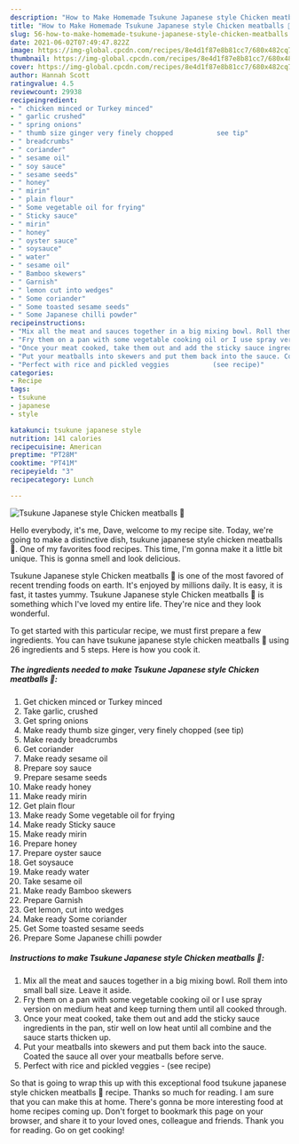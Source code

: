 ```yaml
---
description: "How to Make Homemade Tsukune Japanese style Chicken meatballs 🍡"
title: "How to Make Homemade Tsukune Japanese style Chicken meatballs 🍡"
slug: 56-how-to-make-homemade-tsukune-japanese-style-chicken-meatballs
date: 2021-06-02T07:49:47.822Z
image: https://img-global.cpcdn.com/recipes/8e4d1f87e8b81cc7/680x482cq70/tsukune-japanese-style-chicken-meatballs-recipe-main-photo.jpg
thumbnail: https://img-global.cpcdn.com/recipes/8e4d1f87e8b81cc7/680x482cq70/tsukune-japanese-style-chicken-meatballs-recipe-main-photo.jpg
cover: https://img-global.cpcdn.com/recipes/8e4d1f87e8b81cc7/680x482cq70/tsukune-japanese-style-chicken-meatballs-recipe-main-photo.jpg
author: Hannah Scott
ratingvalue: 4.5
reviewcount: 29938
recipeingredient:
- " chicken minced or Turkey minced"
- " garlic crushed"
- " spring onions"
- " thumb size ginger very finely chopped           see tip"
- " breadcrumbs"
- " coriander"
- " sesame oil"
- " soy sauce"
- " sesame seeds"
- " honey"
- " mirin"
- " plain flour"
- " Some vegetable oil for frying"
- " Sticky sauce"
- " mirin"
- " honey"
- " oyster sauce"
- " soysauce"
- " water"
- " sesame oil"
- " Bamboo skewers"
- " Garnish"
- " lemon cut into wedges"
- " Some coriander"
- " Some toasted sesame seeds"
- " Some Japanese chilli powder"
recipeinstructions:
- "Mix all the meat and sauces together in a big mixing bowl. Roll them into small ball size. Leave it aside."
- "Fry them on a pan with some vegetable cooking oil or I use spray version on medium heat and keep turning them until all cooked through."
- "Once your meat cooked, take them out and add the sticky sauce ingredients in the pan, stir well on low heat until all combine and the sauce starts thicken up."
- "Put your meatballs into skewers and put them back into the sauce. Coated the sauce all over your meatballs before serve."
- "Perfect with rice and pickled veggies           (see recipe)"
categories:
- Recipe
tags:
- tsukune
- japanese
- style

katakunci: tsukune japanese style 
nutrition: 141 calories
recipecuisine: American
preptime: "PT28M"
cooktime: "PT41M"
recipeyield: "3"
recipecategory: Lunch

---
```



![Tsukune Japanese style Chicken meatballs 🍡](https://img-global.cpcdn.com/recipes/8e4d1f87e8b81cc7/680x482cq70/tsukune-japanese-style-chicken-meatballs-recipe-main-photo.jpg)

Hello everybody, it's me, Dave, welcome to my recipe site. Today, we're going to make a distinctive dish, tsukune japanese style chicken meatballs 🍡. One of my favorites food recipes. This time, I'm gonna make it a little bit unique. This is gonna smell and look delicious.

Tsukune Japanese style Chicken meatballs 🍡 is one of the most favored of recent trending foods on earth. It's enjoyed by millions daily. It is easy, it is fast, it tastes yummy. Tsukune Japanese style Chicken meatballs 🍡 is something which I've loved my entire life. They're nice and they look wonderful.




To get started with this particular recipe, we must first prepare a few ingredients. You can have tsukune japanese style chicken meatballs 🍡 using 26 ingredients and 5 steps. Here is how you cook it.

<!--inarticleads1-->

##### The ingredients needed to make Tsukune Japanese style Chicken meatballs 🍡:

1. Get  chicken minced or Turkey minced
1. Take  garlic, crushed
1. Get  spring onions
1. Make ready  thumb size ginger, very finely chopped           (see tip)
1. Make ready  breadcrumbs
1. Get  coriander
1. Make ready  sesame oil
1. Prepare  soy sauce
1. Prepare  sesame seeds
1. Make ready  honey
1. Make ready  mirin
1. Get  plain flour
1. Make ready  Some vegetable oil for frying
1. Make ready  Sticky sauce
1. Make ready  mirin
1. Prepare  honey
1. Prepare  oyster sauce
1. Get  soysauce
1. Make ready  water
1. Take  sesame oil
1. Make ready  Bamboo skewers
1. Prepare  Garnish
1. Get  lemon, cut into wedges
1. Make ready  Some coriander
1. Get  Some toasted sesame seeds
1. Prepare  Some Japanese chilli powder




<!--inarticleads2-->

##### Instructions to make Tsukune Japanese style Chicken meatballs 🍡:

1. Mix all the meat and sauces together in a big mixing bowl. Roll them into small ball size. Leave it aside.
1. Fry them on a pan with some vegetable cooking oil or I use spray version on medium heat and keep turning them until all cooked through.
1. Once your meat cooked, take them out and add the sticky sauce ingredients in the pan, stir well on low heat until all combine and the sauce starts thicken up.
1. Put your meatballs into skewers and put them back into the sauce. Coated the sauce all over your meatballs before serve.
1. Perfect with rice and pickled veggies -           (see recipe)




So that is going to wrap this up with this exceptional food tsukune japanese style chicken meatballs 🍡 recipe. Thanks so much for reading. I am sure that you can make this at home. There's gonna be more interesting food at home recipes coming up. Don't forget to bookmark this page on your browser, and share it to your loved ones, colleague and friends. Thank you for reading. Go on get cooking!
